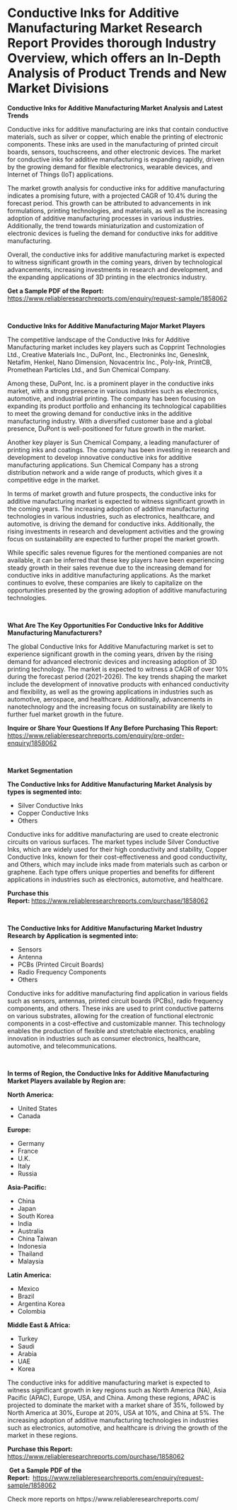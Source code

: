 <p><h1>Conductive Inks for Additive Manufacturing Market Research Report Provides thorough Industry Overview, which offers an In-Depth Analysis of Product Trends and New Market Divisions</h1></p><p><strong>Conductive Inks for Additive Manufacturing Market Analysis and Latest Trends</strong></p>
<p><p>Conductive inks for additive manufacturing are inks that contain conductive materials, such as silver or copper, which enable the printing of electronic components. These inks are used in the manufacturing of printed circuit boards, sensors, touchscreens, and other electronic devices. The market for conductive inks for additive manufacturing is expanding rapidly, driven by the growing demand for flexible electronics, wearable devices, and Internet of Things (IoT) applications.</p><p>The market growth analysis for conductive inks for additive manufacturing indicates a promising future, with a projected CAGR of 10.4% during the forecast period. This growth can be attributed to advancements in ink formulations, printing technologies, and materials, as well as the increasing adoption of additive manufacturing processes in various industries. Additionally, the trend towards miniaturization and customization of electronic devices is fueling the demand for conductive inks for additive manufacturing.</p><p>Overall, the conductive inks for additive manufacturing market is expected to witness significant growth in the coming years, driven by technological advancements, increasing investments in research and development, and the expanding applications of 3D printing in the electronics industry.</p></p>
<p><strong>Get a Sample PDF of the Report:&nbsp;</strong> <a href="https://www.reliableresearchreports.com/enquiry/request-sample/1858062">https://www.reliableresearchreports.com/enquiry/request-sample/1858062</a></p>
<p>&nbsp;</p>
<p><strong>Conductive Inks for Additive Manufacturing Major Market Players</strong></p>
<p><p>The competitive landscape of the Conductive Inks for Additive Manufacturing market includes key players such as Copprint Technologies Ltd., Creative Materials Inc., DuPont, Inc., Electroninks Inc, GenesInk, Netafim, Henkel, Nano Dimension, Novacentrix Inc., Poly-Ink, PrintCB, Promethean Particles Ltd., and Sun Chemical Company.</p><p>Among these, DuPont, Inc. is a prominent player in the conductive inks market, with a strong presence in various industries such as electronics, automotive, and industrial printing. The company has been focusing on expanding its product portfolio and enhancing its technological capabilities to meet the growing demand for conductive inks in the additive manufacturing industry. With a diversified customer base and a global presence, DuPont is well-positioned for future growth in the market.</p><p>Another key player is Sun Chemical Company, a leading manufacturer of printing inks and coatings. The company has been investing in research and development to develop innovative conductive inks for additive manufacturing applications. Sun Chemical Company has a strong distribution network and a wide range of products, which gives it a competitive edge in the market.</p><p>In terms of market growth and future prospects, the conductive inks for additive manufacturing market is expected to witness significant growth in the coming years. The increasing adoption of additive manufacturing technologies in various industries, such as electronics, healthcare, and automotive, is driving the demand for conductive inks. Additionally, the rising investments in research and development activities and the growing focus on sustainability are expected to further propel the market growth.</p><p>While specific sales revenue figures for the mentioned companies are not available, it can be inferred that these key players have been experiencing steady growth in their sales revenue due to the increasing demand for conductive inks in additive manufacturing applications. As the market continues to evolve, these companies are likely to capitalize on the opportunities presented by the growing adoption of additive manufacturing technologies.</p></p>
<p>&nbsp;</p>
<p><strong>What Are The Key Opportunities For Conductive Inks for Additive Manufacturing Manufacturers?</strong></p>
<p><p>The global Conductive Inks for Additive Manufacturing market is set to experience significant growth in the coming years, driven by the rising demand for advanced electronic devices and increasing adoption of 3D printing technology. The market is expected to witness a CAGR of over 10% during the forecast period (2021-2026). The key trends shaping the market include the development of innovative products with enhanced conductivity and flexibility, as well as the growing applications in industries such as automotive, aerospace, and healthcare. Additionally, advancements in nanotechnology and the increasing focus on sustainability are likely to further fuel market growth in the future.</p></p>
<p><strong>Inquire or Share Your Questions If Any Before Purchasing This Report:</strong> <a href="https://www.reliableresearchreports.com/enquiry/pre-order-enquiry/1858062">https://www.reliableresearchreports.com/enquiry/pre-order-enquiry/1858062</a></p>
<p>&nbsp;</p>
<p><strong>Market Segmentation</strong></p>
<p><strong>The Conductive Inks for Additive Manufacturing Market Analysis by types is segmented into:</strong></p>
<p><ul><li>Silver Conductive Inks</li><li>Copper Conductive Inks</li><li>Others</li></ul></p>
<p><p>Conductive inks for additive manufacturing are used to create electronic circuits on various surfaces. The market types include Silver Conductive Inks, which are widely used for their high conductivity and stability, Copper Conductive Inks, known for their cost-effectiveness and good conductivity, and Others, which may include inks made from materials such as carbon or graphene. Each type offers unique properties and benefits for different applications in industries such as electronics, automotive, and healthcare.</p></p>
<p><strong>Purchase this Report:&nbsp;</strong><a href="https://www.reliableresearchreports.com/purchase/1858062">https://www.reliableresearchreports.com/purchase/1858062</a></p>
<p>&nbsp;</p>
<p><strong>The Conductive Inks for Additive Manufacturing Market Industry Research by Application is segmented into:</strong></p>
<p><ul><li>Sensors</li><li>Antenna</li><li>PCBs (Printed Circuit Boards)</li><li>Radio Frequency Components</li><li>Others</li></ul></p>
<p><p>Conductive inks for additive manufacturing find application in various fields such as sensors, antennas, printed circuit boards (PCBs), radio frequency components, and others. These inks are used to print conductive patterns on various substrates, allowing for the creation of functional electronic components in a cost-effective and customizable manner. This technology enables the production of flexible and stretchable electronics, enabling innovation in industries such as consumer electronics, healthcare, automotive, and telecommunications.</p></p>
<p>&nbsp;</p>
<p><strong>In terms of Region, the Conductive Inks for Additive Manufacturing Market Players available by Region are:</strong></p>
<p>
    <p> <strong> North America: </strong>
        <ul>
            <li>United States</li>
            <li>Canada</li>
        </ul>
        </p> 
    <p> <strong> Europe: </strong>
        <ul>
            <li>Germany</li>
            <li>France</li>
            <li>U.K.</li>
            <li>Italy</li>
            <li>Russia</li>
        </ul>
        </p> 
    <p> <strong> Asia-Pacific: </strong>
        <ul>
            <li>China</li>
            <li>Japan</li>
            <li>South Korea</li>
            <li>India</li>
            <li>Australia</li>
            <li>China Taiwan</li>
            <li>Indonesia</li>
            <li>Thailand</li>
            <li>Malaysia</li>
        </ul>
        </p> 
    <p> <strong> Latin America: </strong>
        <ul>
            <li>Mexico</li>
            <li>Brazil</li>
            <li>Argentina Korea</li>
            <li>Colombia</li>
        </ul>
        </p> 
    <p> <strong> Middle East & Africa: </strong>
        <ul>
            <li>Turkey</li>
            <li>Saudi</li>
            <li>Arabia</li>
            <li>UAE</li>
            <li>Korea</li>
        </ul>
    </p>
    </p>
<p><p>The conductive inks for additive manufacturing market is expected to witness significant growth in key regions such as North America (NA), Asia Pacific (APAC), Europe, USA, and China. Among these regions, APAC is projected to dominate the market with a market share of 35%, followed by North America at 30%, Europe at 20%, USA at 10%, and China at 5%. The increasing adoption of additive manufacturing technologies in industries such as electronics, automotive, and healthcare is driving the growth of the market in these regions.</p></p>
<p><strong>Purchase this Report: </strong><a href="https://www.reliableresearchreports.com/purchase/1858062">https://www.reliableresearchreports.com/purchase/1858062</a></p>
<p>&nbsp;<strong>Get a Sample PDF of the Report:&nbsp;&nbsp;</strong><a href="https://www.reliableresearchreports.com/enquiry/request-sample/1858062">https://www.reliableresearchreports.com/enquiry/request-sample/1858062</a></p>
<p><strong></strong></p>
<p>Check more reports on https://www.reliableresearchreports.com/</p>